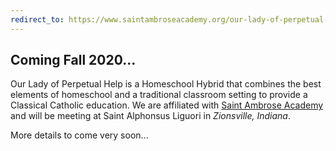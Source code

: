 ```yaml
---
redirect_to: https://www.saintambroseacademy.org/our-lady-of-perpetual-help/
---
```


## Coming Fall 2020...

Our Lady of Perpetual Help is a Homeschool Hybrid that combines the best elements of homeschool and a traditional classroom setting to provide a Classical Catholic education. We are affiliated with [Saint Ambrose Academy](https://www.saintambroseacademy.org) and will be meeting at Saint Alphonsus Liguori in _Zionsville, Indiana_. 

More details to come very soon...
